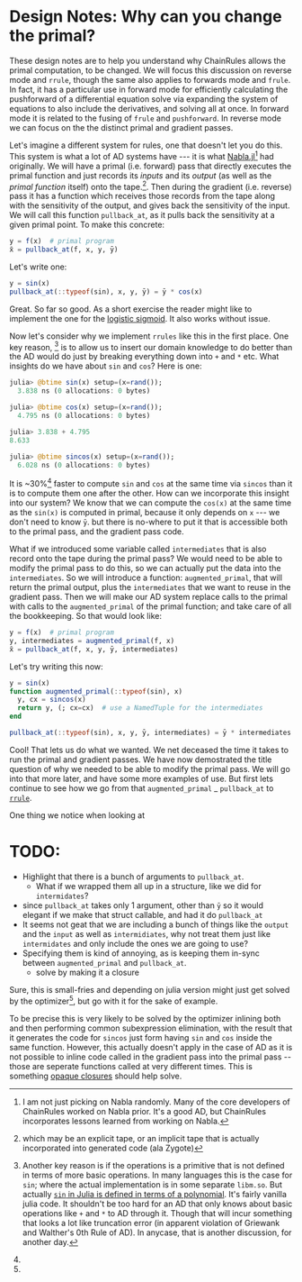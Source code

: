 # Design Notes: Why can you change the primal?
These design notes are to help you understand why ChainRules allows the primal computation, to be changed.
We will focus this discussion on reverse mode and `rrule`, though the same also applies to forwards mode and `frule`.
In fact, it has a particular use in forward mode for efficiently calculating the pushforward of a differential equation solve via expanding the system of equations to also include the derivatives, and solving all at once.
In forward mode it is related to the fusing of `frule` and `pushforward`.
In reverse mode we can focus on the the distinct primal and gradient passes.


Let's imagine a different system for rules, one that doesn't let you do this.
This system is what a lot of AD systems have --- it is what [Nabla.jl](https://github.com/invenia/Nabla.jl/)[^1] had originally.
We will have a primal (i.e. forward) pass that directly executes the primal function and just records its _inputs_ and its _output_ (as well as the _primal function_ itself) onto the tape.[^2].
Then during the gradient (i.e. reverse) pass it has a function which receives those records from the tape along with the sensitivity of the output, and gives back the sensitivity of the input.
We will call this function `pullback_at`, as it pulls back the sensitivity at a given primal point.
To make this concrete:
```julia
y = f(x)  # primal program
x̄ = pullback_at(f, x, y, ȳ)
```

Let's write one:
```julia
y = sin(x)
pullback_at(::typeof(sin), x, y, ȳ) = ȳ * cos(x)
```

Great. So far so good.
As a short exercise the reader might like to implement the one for the [logistic sigmoid](https://en.wikipedia.org/wiki/Logistic_function#Derivative).
It also works without issue.


Now let's consider why we implement `rrules` like this in the first place.
One key reason, [^3] is to allow us to insert our domain knowledge to do better than the AD would do just by breaking everything down into `+` and `*` etc.
What insights do we have about `sin` and `cos`?
Here is one:
```julia
julia> @btime sin(x) setup=(x=rand());
  3.838 ns (0 allocations: 0 bytes)

julia> @btime cos(x) setup=(x=rand());
  4.795 ns (0 allocations: 0 bytes)

julia> 3.838 + 4.795
8.633

julia> @btime sincos(x) setup=(x=rand());
  6.028 ns (0 allocations: 0 bytes)
```
It is \~30%[^4] faster to compute `sin` and `cos` at the same time via `sincos` than it is to compute them one after the other.
How can we incorporate this insight into our system?
We know that we can compute the `cos(x)` at the same time as the `sin(x)` is computed in primal, because it only depends on `x` --- we don't need to know `ȳ`.
but there is no-where to put it that is accessible both to the primal pass, and the gradient pass code.

What if we introduced some variable called `intermediates` that is also record onto the tape during the primal pass?
We would need to be able to modify the primal pass to do this, so we can actually put the data into the `intermediates`.
So we will introduce a function: `augmented_primal`, that will return the primal output, plus the `intermediates` that we want to reuse in the gradient pass.
Then we will make our AD system replace calls to the primal with calls to the `augmented_primal` of the primal function; and take care of all the bookkeeping.
So that would look like:
```julia
y = f(x)  # primal program
y, intermediates = augmented_primal(f, x)
x̄ = pullback_at(f, x, y, ȳ, intermediates)
```

Let's try writing this now:
```julia
y = sin(x)
function augmented_primal(::typeof(sin), x)
  y, cx = sincos(x)
  return y, (; cx=cx)  # use a NamedTuple for the intermediates
end

pullback_at(::typeof(sin), x, y, ȳ, intermediates) = ȳ * intermediates.cx
```

Cool!
That lets us do what we wanted.
We net deceased the time it takes to run the primal and gradient passes.
We have now demostrated the title question of why we needed to be able to modify the primal pass.
We will go into that more later, and have some more examples of use.
But first lets continue to see how we go from that `augmented_primal` _ `pullback_at` to [`rrule`](@ref).


One thing we notice when looking at

# TODO:
 - Highlight that there is a bunch of arguments to `pullback_at`.
    - What if we wrapped them all up in a structure, like we did for `intermidates`?
 - since `pullback_at` takes only 1 argument, other than `ȳ` so it would elegant if we make that struct callable, and had it do `pullback_at`
 - It seems not geat that we are  including a bunch of things like the `output` and the `input` as well as `intermidiates`, why not treat them just like `intermidates` and only include the ones we are going to use?
 - Specifying them is kind of annoying, as is keeping them in-sync between `augmented_primal` and `pullback_at`.
    - solve by making it a closure




[^1]:
    I am not just picking on Nabla randomly.
    Many of the core developers of ChainRules worked on Nabla prior.
    It's a good AD, but ChainRules incorporates lessons learned from working on Nabla.

[^2]: which may be an explicit tape, or an implicit tape that is actually incorporated into generated code (ala Zygote)

[^3]:
    Another key reason is if the operations is a primitive that is not defined in terms of more basic operations.
    In many languages this is the case for `sin`; where the actual implementation is in some separate `libm.so`.
    But actually [`sin` in Julia is defined in terms of a polynomial](https://github.com/JuliaLang/julia/blob/caeaceff8af97565334f35309d812566183ec687/base/special/trig.jl).
    It's fairly vanilla julia code.
    It shouldn't be too hard for an AD that only knows about basic operations like `+` and `*` to AD through it.
    Though that will incur something that looks a lot like truncation error (in apparent violation of Griewank and Walther's 0th Rule of AD).
    In anycase, that is another discussion, for another day.

[^4]:
Sure, this is small-fries and depending on julia version might just get solved by the optimizer[^5], but go with it for the sake of example.

[^5]:
  To be precise this is very likely to be solved by the optimizer inlining both and then performing common subexpression elimination, with the result that it generates the code for `sincos` just form having `sin` and `cos` inside the same function.
  However, this actually doesn't apply in the case of AD as it is not possible to inline code called in the gradient pass into the primal pass -- those are seperate functions called at very different times.
  This is something [opaque closures](https://github.com/JuliaLang/julia/pull/37849) should help solve.
